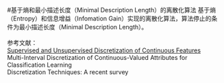 #基于熵和最小描述长度（Minimal Description Length）的离散化算法
基于熵（Entropy）和信息增益（Infomation Gain）实现的离散化算法，算法停止的条件为最小描述长度（Minimal Description Length）。<br><br>
参考文献：<br>
[Supervised and Unsupervised Discretization of Continuous Features](http://robotics.stanford.edu/users/sahami/papers-dir/disc.pdf)<br>
Multi-Interval Discretization of Continuous-Valued Attributes for Classification Learning<br>
Discretization Techniques: A recent survey<br>
